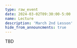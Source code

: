 ```yaml
---
type: raw_event
date: 2024-03-02T09:30:00-5:00
name: Lecture
description: 'March 2nd Lesson'
hide_from_announcments: true
---
```


TBD